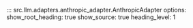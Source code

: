 ::: src.llm.adapters.anthropic_adapter.AnthropicAdapter
    options:
        show_root_heading: true
        show_source: true
        heading_level: 1